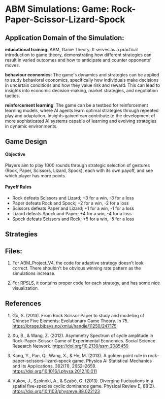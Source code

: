 # ABM Simulations: Game: Rock-Paper-Scissor-Lizard-Spock

## Application Domain of the Simulation:

**educational training**: ABM, Game Theory: It serves as a practical introduction to game theory, demonstrating how different strategies can result in varied outcomes and how to anticipate and counter opponents' moves.

**behaviour economics**: The game's dynamics and strategies can be applied to study behavioral economics, specifically how individuals make decisions in uncertain conditions and how they value risk and reward. This can lead to insights into economic decision-making, market strategies, and negotiation tactics.

**reinforcement learning**: The game can be a testbed for reinforcement learning models, where AI agents learn optimal strategies through repeated play and adaptation. Insights gained can contribute to the development of more sophisticated AI systems capable of learning and evolving strategies in dynamic environments.

## Game Design

#### Objective
Players aim to play 1000 rounds through strategic selection of gestures (Rock, Paper, Scissors, Lizard, Spock), 
each with its own payoff, and see which player has more points. 

#### Payoff Rules

- Rock defeats Scissors and Lizard; +3 for a win, -3 for a loss
- Paper defeats Rock and Spock; +2 for a win, -2 for a loss
- Scissors defeats Paper and Lizard; +1 for a win, -1 for a loss
- Lizard defeats Spock and Paper; +4 for a win, -4 for a loss
- Spock defeats Scissors and Rock; +5 for a win, -5 for a loss

## Strategies


## Files:

1. For ABM_Project_V4, the code for adaptive strategy doesn't look correct. There shouldn't be 
obvious winning rate pattern as the simulations increase. 


2. For RPSLS, it contains proper code for each strategy, and has some nice visualization. 

## References

1. Gu, S. (2013). From Rock Scissor Paper to study and modeling of Chinese Five Elements: Evolutionary Game Theory. In 75. https://brage.bibsys.no/xmlui/handle/11250/247175

2. Xu, B., & Wang, Z. (2012). Asymmetry Spectrum of cycle amplitude in Rock-Paper-Scissor Game of Experimental Economics. Social Science Research Network. https://doi.org/10.2139/ssrn.2085459

3. Kang, Y., Pan, Q., Wang, X., & He, M. (2013). A golden point rule in rock–paper–scissors–lizard–spock game. Physica A: Statistical Mechanics and Its Applications, 392(11), 2652–2659. https://doi.org/10.1016/j.physa.2012.10.011

4. Vukov, J., Szolnoki, A., & Szabó, G. (2013). Diverging fluctuations in a spatial five-species cyclic dominance game. Physical Review E, 88(2). https://doi.org/10.1103/physreve.88.022123
